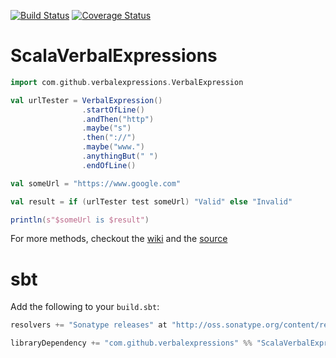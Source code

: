 [![Build Status](https://travis-ci.org/pathikrit/ScalaVerbalExpressions.png?branch=master)](http://travis-ci.org/pathikrit/ScalaVerbalExpressions) [![Coverage Status](https://coveralls.io/repos/pathikrit/ScalaVerbalExpressions/badge.png)](https://coveralls.io/r/pathikrit/ScalaVerbalExpressions)

ScalaVerbalExpressions
=====================

```scala
import com.github.verbalexpressions.VerbalExpression

val urlTester = VerbalExpression()
                .startOfLine()
                .andThen("http")
                .maybe("s")
                .then("://")
                .maybe("www.")
                .anythingBut(" ")
                .endOfLine()

val someUrl = "https://www.google.com"

val result = if (urlTester test someUrl) "Valid" else "Invalid"

println(s"$someUrl is $result")
```  

For more methods, checkout the [wiki](https://github.com/VerbalExpressions/JSVerbalExpressions/wiki) and the [source](src/main/scala/com/github/verbalexpressions/VerbalExpression.scala)

sbt
===
Add the following to your `build.sbt`:
```scala
resolvers += "Sonatype releases" at "http://oss.sonatype.org/content/repositories/releases/"

libraryDependency += "com.github.verbalexpressions" %% "ScalaVerbalExpressions" % "0.0.1"
```

